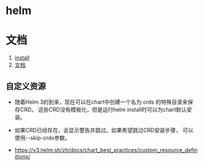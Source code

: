# helm

# 文档

1. [install](https://helm.sh/zh/docs/intro/install/)
2. [文档](https://helm.sh/zh/docs/intro/quickstart/)

## 自定义资源

- 随着Helm 3的到来，现在可以在chart中创建一个名为 crds 的特殊目录来保存CRD。 这些CRD没有模板化，但是运行helm install时可以为chart默认安装。

- 如果CRD已经存在，会显示警告并跳过。如果希望跳过CRD安装步骤， 可以使用--skip-crds参数。

- https://v3.helm.sh/zh/docs/chart_best_practices/custom_resource_definitions/